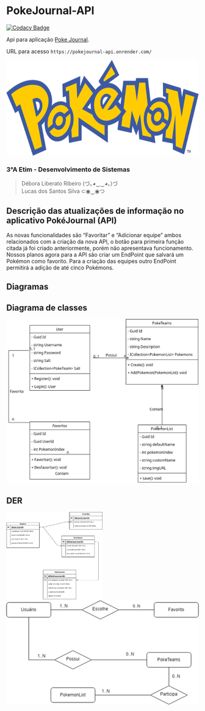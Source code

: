 # PokeJournal-API

[![Codacy Badge](https://app.codacy.com/project/badge/Grade/8e16eaa996374115900d7f0bb5ce40c3)](https://app.codacy.com/gh/lu-css/PokeJournal-API/dashboard?utm_source=gh&utm_medium=referral&utm_content=&utm_campaign=Badge_grade)

Api para aplicação [Poke Journal](https://github.com/lu-css/Pokejournal/).

URL para acesso `https://pokejournal-api.onrender.com/`

<div align="center">
<img src="img/Pokemon.png" height="250px">
</div>

### 3°A Etim - Desenvolvimento de Sistemas
> Débora Liberato Ribeiro (づ｡◕‿‿◕｡)づ<br>
> Lucas dos Santos Silva ⊂◉‿◉つ

## Descrição das atualizações de informação no aplicativo PokéJournal (API)

As novas funcionalidades são “Favoritar” e “Adicionar equipe” ambos relacionados com a criação da nova API, o botão para primeira função citada já foi criado anteriormente, porém não apresentava funcionamento. Nossos planos agora para a API são criar um EndPoint que salvará um Pokémon como favorito. Para a criação das equipes outro EndPoint  permitirá a adição de até cinco Pokémons.

## Diagramas

## Diagrama de classes

<img src="img/classDiagram.jpg" alt="class diagram" />

## DER

<img src="img/api-der.png" alt="der" width="50%" />

<img src="img/der-certo.jpg" alt="der" />


